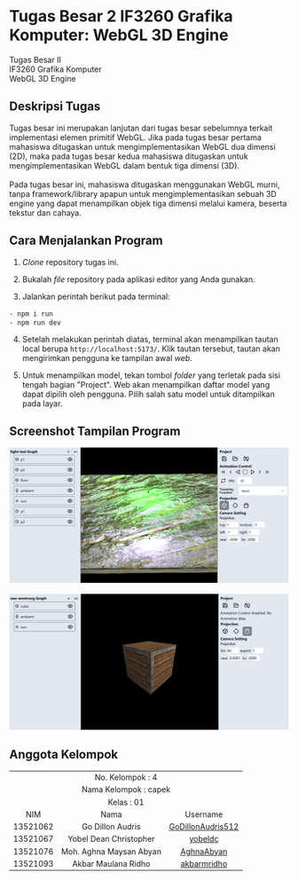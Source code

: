 # Tugas Besar 2 IF3260 Grafika Komputer: WebGL 3D Engine
Tugas Besar II <br>
IF3260 Grafika Komputer <br>
WebGL 3D Engine

## Deskripsi Tugas <a name="desc"></a>
Tugas besar ini merupakan lanjutan dari tugas besar sebelumnya terkait implementasi elemen primitif WebGL. Jika pada tugas besar pertama mahasiswa ditugaskan untuk mengimplementasikan WebGL dua dimensi (2D), maka pada tugas besar kedua mahasiswa ditugaskan untuk mengimplementasikan WebGL dalam bentuk tiga dimensi (3D).
<br>
<br>
Pada tugas besar ini, mahasiswa ditugaskan menggunakan WebGL murni, tanpa framework/library apapun untuk mengimplementasikan sebuah 3D engine yang dapat menampilkan objek tiga dimensi melalui kamera, beserta tekstur dan cahaya.

## Cara Menjalankan Program <a name="run"></a>
1) _Clone_ repository tugas ini.

2) Bukalah _file_ repository pada aplikasi editor yang Anda gunakan.

3) Jalankan perintah berikut pada terminal:
```
- npm i run
- npm run dev
```
4) Setelah melakukan perintah diatas, terminal akan menampilkan tautan local berupa ``http://localhost:5173/``. Klik tautan tersebut, tautan akan mengirimkan pengguna ke tampilan awal _web_.

5) Untuk menampilkan model, tekan tombol _folder_ yang terletak pada sisi tengah bagian "Project". Web akan menampilkan daftar model yang dapat dipilih oleh pengguna. Pilih salah satu model untuk ditampilkan pada layar.

## Screenshot Tampilan Program <a name="ss-program"></a>
![alt text](image.png)
<br>
<br>
![alt text](image-1.png)

## Anggota Kelompok <a name="member"></a>
<table>
  <tr>
    <td align="center" colspan="3">No. Kelompok : 4</td>
  </tr>
  <tr>
    <td align="center" colspan="3">Nama Kelompok : capek</td>
  </tr>
  <tr>
    <td align="center" colspan="3">Kelas : 01</td>
  </tr>   
    <td align="center">NIM</td>
    <td align="center">Nama</td>
    <td align="center">Username</td>
  </tr>
    <td align="center">13521062</td>
    <td align="center">Go Dillon Audris</td>
    <td align="center"><a href=https://github.com/GoDillonAudris512>GoDillonAudris512</a></td>
  </tr>
    <td align="center">13521067</td>
    <td align="center">Yobel Dean Christopher</td>
    <td align="center"><a href=https://github.com/yobeldc>yobeldc</a></td>
  </tr>
    <td align="center">13521076</td>
    <td align="center">Moh. Aghna Maysan Abyan</td>
    <td align="center"><a href=https://github.com/AghnaAbyan>AghnaAbyan</a></td>
  </tr>
    <td align="center">13521093</td>
    <td align="center">Akbar Maulana Ridho</td>
    <td align="center"><a href=https://github.com/akbarmridho>akbarmridho</a></td>
  </tr>
</table>
